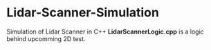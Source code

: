 # Lidar-Scanner-Simulation
Simulation of Lidar Scanner in C++
**LidarScannerLogic.cpp** is a logic behind upcomming 2D test.

